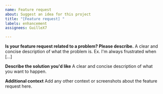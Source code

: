 ```yaml
---
name: Feature request
about: Suggest an idea for this project
title: "[Feature request] "
labels: enhancement
assignees: GuilleX7

---
```


**Is your feature request related to a problem? Please describe.**
A clear and concise description of what the problem is. Ex. I'm always frustrated when [...]

**Describe the solution you'd like**
A clear and concise description of what you want to happen.

**Additional context**
Add any other context or screenshots about the feature request here.
